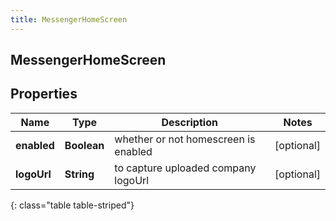 ```yaml
---
title: MessengerHomeScreen
---
```

## MessengerHomeScreen


## Properties

| Name | Type | Description | Notes |
| ------------ | ------------- | ------------- | ------------- |
| **enabled** | <!----><!---->**Boolean**<!----> | whether or not homescreen is enabled |  [optional] |
| **logoUrl** | <!----><!---->**String**<!----> | to capture uploaded company logoUrl |  [optional] |
{: class="table table-striped"}



